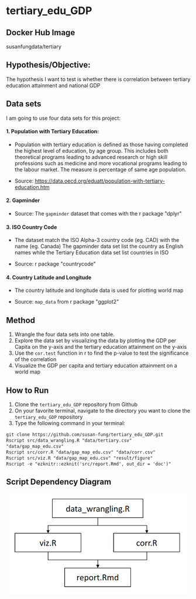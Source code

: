 # tertiary_edu_GDP

## Docker Hub Image
susanfungdata/tertiary

## Hypothesis/Objective:
The hypothesis I want to test is whether there is correlation between tertiary education attainment and national GDP

## Data sets
I am going to use four data sets for this project:

#### 1. Population with Tertiary Education:
-	Population with tertiary education is defined as those having completed the highest level of education, by age group. This includes both theoretical programs leading to advanced research or high skill professions such as medicine and more vocational programs leading to the labour market. The measure is percentage of same age population.

- Source:
https://data.oecd.org/eduatt/population-with-tertiary-education.htm

#### 2. Gapminder
- Source: The `gapminder` dataset that comes with the r package "dplyr"

#### 3. ISO Country Code
- The dataset match the ISO Alpha-3 country code (eg. CAD) with the name (eg. Canada)
The gapminder data set list the country as English names while the Tertiary Education data set list countries in ISO

- Source: r package "countrycode"

#### 4. Country Latitude and Longitude
- The country latitude and longitude data is used for plotting world map

- Source: `map_data` from r package "ggplot2"

## Method
1. Wrangle the four data sets into one table.
2. Explore the data set by visualizing the data by plotting the GDP per Capita on the y-axis and the tertiary education attainment on the y-axis
3. Use the `cor.test` function in r to find the p-value to test the significance of the correlation
4. Visualize the GDP per capita and tertiary education attainment on a world map

## How to Run
1. Clone the `tertiary_edu_GDP` repository from Github
2. On your favorite terminal, navigate to the directory you want to clone the `tertiary_edu_GDP` repository
3. Type the following command in your terminal:
```
git clone https://github.com/susan-fung/tertiary_edu_GDP.git
Rscript src/data_wrangling.R "data/tertiary.csv" "data/gap_map_edu.csv"
Rscript src/corr.R "data/gap_map_edu.csv" "data/corr.csv"
Rscript src/viz.R "data/gap_map_edu.csv" "result/figure"
Rscript -e "ezknitr::ezknit('src/report.Rmd', out_dir = 'doc')"
```
## Script Dependency Diagram
![](result/figure/dependency.PNG)
